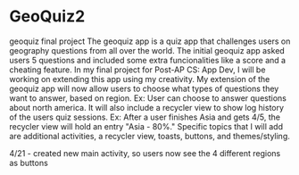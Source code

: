 # GeoQuiz2
geoquiz final project
The geoquiz app is a quiz app that challenges users on geography questions from all over the world. The initial geoquiz app asked users 5 questions and included some extra
funcionalities like a score and a cheating feature. In my final project for Post-AP CS: App Dev, I will be working on extending this app using my creativity. My
extension of the geoquiz app will now allow users to choose what types of questions they want to answer, based on region. Ex: User can choose to answer questions
about north america. It will also include a recycler view to show log history of the users quiz sessions. Ex: After a user finishes Asia and gets 4/5, the recycler view will hold 
an entry "Asia - 80%." Specific topics that I will add are additional activities, a recycler view, toasts, buttons, and themes/styling. 

4/21 - created new main activity, so users now see the 4 different regions as buttons
